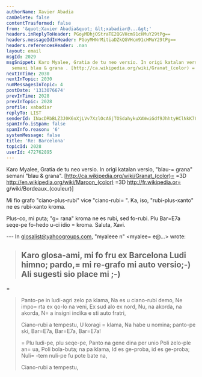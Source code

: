 ```yaml
---
authorName: Xavier Abadia
canDelete: false
contentTrasformed: false
from: '&quot;Xavier Abadia&quot; &lt;xabadiar@...&gt;'
headers.inReplyToHeader: PGoyMDhjOStraTE2QGVHcm91cHMuY29tPg==
headers.messageIdInHeader: PGoyMHNrMitiaDZkQGVHcm91cHMuY29tPg==
headers.referencesHeader: .nan
layout: email
msgId: 2029
msgSnippet: Karo Myalee, Gratia de tu neo versio. In origi katalan versio, blau-grana
  semani blau & grana . [http://ca.wikipedia.org/wiki/Granat_(color) =
nextInTime: 2030
nextInTopic: 2030
numMessagesInTopic: 4
postDate: '1313076674'
prevInTime: 2028
prevInTopic: 2028
profile: xabadiar
replyTo: LIST
senderId: INacDRbBLZ3J0K6nXjLVv7XzlOcA6jTOSdahykuXAWwiGdf9JhhtyHClNkK78ANLYGNpumU2P0Kbu8ILBu_b1Sa4j3rR7cPXvb7g
spamInfo.isSpam: false
spamInfo.reason: '6'
systemMessage: false
title: 'Re: Barcelona'
topicId: 2028
userId: 472762895
---
```








Karo Myalee,
Gratia de tu neo versio.
In origi katalan versio, "blau-=
grana" semani "blau & grana". 
[http://ca.wikipedia.org/wiki/Granat_(color)=
 =3D http://en.wikipedia.org/wiki/Maroon_(color) =3D
http://fr.wikipedia.or=
g/wiki/Bordeaux_(couleur)]

Mi fio grafo "ciano-plus-rubi" vice "ciano-rubi=
". Ka, iso, "rubi-plus-xanto" ne es rubi-xanto kroma.

Plus-co, mi puta; "g=
rana" kroma ne es rubi, sed fo-rubi. Plu Bar=E7a seqe-pe fo-hedo u-ci idio =
kroma.
Saluta,
Xavi.

--- In glosalist@yahoogroups.com, "myaleee n" <myalee=
e@...> wrote:
>
> Karo glosa-ami, mi fo fru ex Barcelona Ludi himno; pardo,=
 mi re-grafo mi auto versio;-) 
> Ali sugesti sio place mi ;-)
> ------
> 
=
> Panto-pe in ludi-agri zelo pa klama,
> Na es u ciano-rubi demo,
> Ne impo=
rta ex qo-lo na veni,
> Ex sud alo ex nord,
> Nu, na akorda, na akorda,
> N=
a insigni indika e sti auto fratri,
> 
> Ciano-rubi a tempestu,
> U koragi =
klama,
> Na habe u nomina; panto-pe ski,
> Bar=E7a, Bar=E7a, Bar=E7a!
> 
> =
Plu ludi-pe, plu seqe-pe,
> Panto na gene dina per unio 
> Poli zelo-ple an=
ua,
> Poli bola-buta; na pa klama,
> Id es ge-proba, id es ge-proba;
> Nuli=
-tem nuli-pe fu pote bate na,
> 
> Ciano-rubi a tempestu,
>



